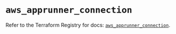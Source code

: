 # `aws_apprunner_connection`

Refer to the Terraform Registry for docs: [`aws_apprunner_connection`](https://registry.terraform.io/providers/hashicorp/aws/6.14.0/docs/resources/apprunner_connection).
